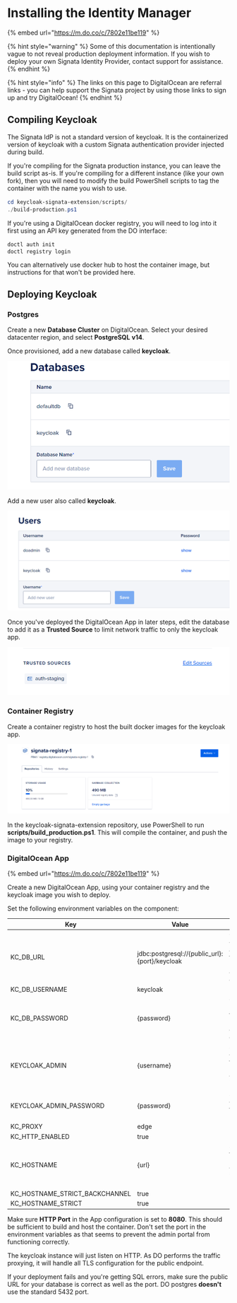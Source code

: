# Installing the Identity Manager

{% embed url="https://m.do.co/c/7802e11be119" %}

{% hint style="warning" %}
Some of this documentation is intentionally vague to not reveal production deployment information. If you wish to deploy your own Signata Identity Provider, contact support for assistance.
{% endhint %}

{% hint style="info" %}
The links on this page to DigitalOcean are referral links - you can help support the Signata project by using those links to sign up and try DigitalOcean!
{% endhint %}

## Compiling Keycloak

The Signata IdP is not a standard version of keycloak. It is the containerized version of keycloak with a custom Signata authentication provider injected during build.

If you're compiling for the Signata production instance, you can leave the build script as-is. If you're compiling for a different instance (like your own fork), then you will need to modify the build PowerShell scripts to tag the container with the name you wish to use.

```powershell
cd keycloak-signata-extension/scripts/
./build-production.ps1
```

If you're using a DigitalOcean docker registry, you will need to log into it first using an API key generated from the DO interface:

```
doctl auth init
doctl registry login
```

You can alternatively use docker hub to host the container image, but instructions for that won't be provided here.

## Deploying Keycloak

### Postgres

Create a new **Database Cluster** on DigitalOcean. Select your desired datacenter region, and select **PostgreSQL** **v14**.

Once provisioned, add a new database called **keycloak**.

![](<../.gitbook/assets/image (2) (1) (2).png>)

Add a new user also called **keycloak**.

![](<../.gitbook/assets/image (4) (2).png>)

Once you've deployed the DigitalOcean App in later steps, edit the database to add it as a **Trusted Source** to limit network traffic to only the keycloak app.

![](<../.gitbook/assets/image (5) (1).png>)

### Container Registry

Create a container registry to host the built docker images for the keycloak app.

![](<../.gitbook/assets/image (8) (3).png>)

In the keycloak-signata-extension repository, use PowerShell to run **scripts/build\_production.ps1**. This will compile the container, and push the image to your registry.

### DigitalOcean App

{% embed url="https://m.do.co/c/7802e11be119" %}

Create a new DigitalOcean App, using your container registry and the keycloak image you wish to deploy.

Set the following environment variables on the component:

| Key                               | Value                                           | Info                                                                     |
| --------------------------------- | ----------------------------------------------- | ------------------------------------------------------------------------ |
| KC\_DB\_URL                       | jdbc:postgresql://{public\_url}:{port}/keycloak | Obtain {public\_url} and {port} from your managed database configuration |
| KC\_DB\_USERNAME                  | keycloak                                        |                                                                          |
| KC\_DB\_PASSWORD                  | {password}                                      | Get the password from your managed database configuration                |
| KEYCLOAK\_ADMIN                   | {username}                                      | Set {username} to a username you want to use                             |
| KEYCLOAK\_ADMIN\_PASSWORD         | {password}                                      | Set {password} to a strong password                                      |
| KC\_PROXY                         | edge                                            |                                                                          |
| KC\_HTTP\_ENABLED                 | true                                            |                                                                          |
| KC\_HOSTNAME                      | {url}                                           | Set {url} to the public URL that your instance will be hosted at         |
| KC\_HOSTNAME\_STRICT\_BACKCHANNEL | true                                            |                                                                          |
| KC\_HOSTNAME\_STRICT              | true                                            |                                                                          |

Make sure **HTTP Port** in the App configuration is set to **8080**. This should be sufficient to build and host the container. Don't set the port in the environment variables as that seems to prevent the admin portal from functioning correctly.

The keycloak instance will just listen on HTTP. As DO performs the traffic proxying, it will handle all TLS configuration for the public endpoint.

If your deployment fails and you're getting SQL errors, make sure the public URL for your database is correct as well as the port. DO postgres **doesn't** use the standard 5432 port.
